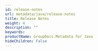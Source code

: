 ```yaml
---
id: release-notes
url: metadata/java/release-notes
title: Release Notes
weight: 4
description: ""
keywords: 
productName: GroupDocs.Metadata for Java
hideChildren: False
---
```

